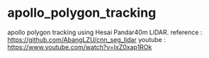 # apollo_polygon_tracking
apollo polygon tracking using Hesai Pandar40m LiDAR. reference : https://github.com/AbangLZU/cnn_seg_lidar
youtube : https://www.youtube.com/watch?v=IxZ0xap1ROk
